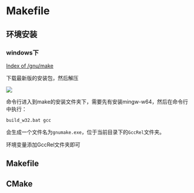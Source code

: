 # Makefile


## 环境安装

### windows下
[Index of /gnu/make](https://ftp.gnu.org/gnu/make/)

下载最新版的安装包，然后解压

![](https://philfan-pic.oss-cn-beijing.aliyuncs.com/web_pic/Tools__Language__assets__Makefile.assets__20250306141532912.webp)

命令行进入到make的安装文件夹下，需要先有安装mingw-w64，然后在命令行中执行：

```shell
build_w32.bat gcc
```

会生成一个文件名为`gnumake.exe`，位于当前目录下的`GccRel`文件夹。

环境变量添加GccRel文件夹即可

## Makefile


## CMake